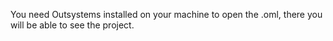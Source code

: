 You need Outsystems installed on your machine to open the .oml, there you will be able to see the project.
